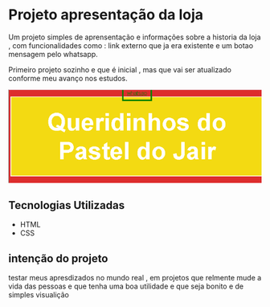 # Projeto apresentação da loja 
Um projeto simples de aprensentação e informações sobre a historia da loja , com funcionalidades como : link externo que ja era existente e um botao mensagem pelo whatsapp.

Primeiro projeto sozinho e que é inicial , mas que vai ser atualizado conforme meu avanço nos estudos.

[<img src="./pastel do jair redme.gif" alt="gif tela projeto pastel do jair">](https://loja.neemo.com.br/pasteldojair)

## Tecnologias Utilizadas
- HTML
- CSS
## intenção do projeto 
testar meus apresdizados no mundo real , em projetos que relmente mude a vida das pessoas e que tenha uma boa utilidade e que seja bonito e de simples visualição